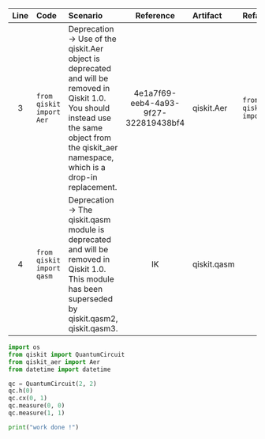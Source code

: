 | Line | Code | Scenario | Reference | Artifact | Refactoring |
| :--: | :--- | :------- | :-------: | :------- | :---------- |
| 3 | `from qiskit import Aer` | Deprecation -> Use of the qiskit.Aer object is deprecated and will be removed in Qiskit 1.0. You should instead use the same object from the qiskit_aer namespace, which is a drop-in replacement. | 4e1a7f69-eeb4-4a93-9f27-322819438bf4 | qiskit.Aer | `from qiskit_aer import Aer` |
| 4 | `from qiskit import qasm` | Deprecation -> The qiskit.qasm module is deprecated and will be removed in Qiskit 1.0. This module has been superseded by qiskit.qasm2, qiskit.qasm3. | IK | qiskit.qasm | |

```python
import os
from qiskit import QuantumCircuit
from qiskit_aer import Aer
from datetime import datetime

qc = QuantumCircuit(2, 2)
qc.h(0)
qc.cx(0, 1)
qc.measure(0, 0)
qc.measure(1, 1)

print("work done !")
```
